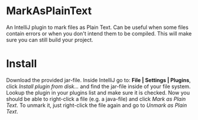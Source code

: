 # MarkAsPlainText
An IntelliJ plugin to mark files as Plain Text. Can be useful when some files contain errors or when you don't intend them to be compiled. This will make sure you can still build your project.


# Install
Download the provided jar-file. Inside IntelliJ go to: **File | Settings | Plugins**, click _Install plugin from disk..._ and find the jar-file inside of your file system. Lookup the plugin in your plugins list and make sure it is checked. Now you should be able to right-click a file (e.g. a java-file) and click _Mark as Plain Text_. To unmark it, just right-click the file again and go to _Unmark as Plain Text_.
